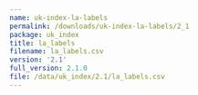 ```yaml
---
name: uk-index-la-labels
permalink: /downloads/uk-index-la-labels/2_1
package: uk_index
title: la_labels
filename: la_labels.csv
version: '2.1'
full_version: 2.1.0
file: /data/uk_index/2.1/la_labels.csv
---
```

